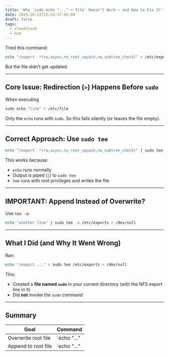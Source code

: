 ```yaml
---
title: 'Why `sudo echo "..." > file` Doesn’t Work — and How to Fix It'
date: 2025-10-22T15:33:37-05:00
draft: false
tags:
  - cloudstack
  - kvm
---
```


Tried this command:

```bash
echo "/export  *(rw,async,no_root_squash,no_subtree_check)" > /etc/exports
```

But the file didn’t get updated.

---

## Core Issue: Redirection (`>`) Happens Before `sudo`

When executing

```bash
sudo echo "line" > /etc/file
```

Only the `echo` runs with `sudo`. So this fails silently (or leaves the file empty).

---

## Correct Approach: Use `sudo tee`

```bash
echo "/export  *(rw,async,no_root_squash,no_subtree_check)" | sudo tee /etc/exports > /dev/null
```

This works because:

- `echo` runs normally
- Output is piped (`|`) to `sudo tee`
- `tee` runs with root privileges and writes the file

---

## IMPORTANT: Append Instead of Overwrite?

Use `tee -a`:

```bash
echo "another line" | sudo tee -a /etc/exports > /dev/null
```

---

## What I Did (and Why It Went Wrong)

Ran:

```bash
echo "/export ..." > sudo tee /etc/exports > /dev/null
```

This:

- Created a **file named `sudo`** in your current directory (with the NFS export line in it)
- Did **not** invoke the `sudo` command

---

## Summary

| Goal                  | Command                                                  |
|-----------------------|----------------------------------------------------------|
| Overwrite root file   | `echo "..." | sudo tee /file > /dev/null`               |
| Append to root file   | `echo "..." | sudo tee -a /file > /dev/null`            |